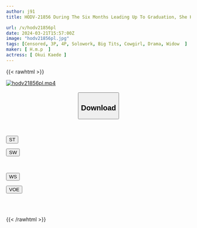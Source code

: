 ```yaml
---
author: j91
title: HODV-21856 During The Six Months Leading Up To Graduation, She Had Intense Sexual Intercourse With The Manager Of Her Boarding House. Kaede Okui

url: /v/hodv21856pl
date: 2024-03-21T15:57:00Z
image: "hodv21856pl.jpg"
tags: [Censored, 3P, 4P, Solowork, Big Tits, Cowgirl, Drama, Widow	]
maker: [ H.m.p  ]
actress: [ Okui Kaede ]
---
```



{{< rawhtml >}}

<div class="video" data-videoid="Ky6Aqyp1vgh02jG">
    <a href="javascript:;">
        <img src="/v/hodv21856pl/hodv21856pl.jpg" width="WIDTH" height="HEIGHT" alt="hodv21856pl.mp4" loading="lazy">
    </a>
</div>

<script type="text/javascript" src="https://j91.asia/asset/on-demand-st.js"></script>

<br>
  <link rel="stylesheet" href="https://j91.asia/asset/bs5.css">
  
  <center>
  <button class="btn btn-primary" type="button" data-bs-toggle="collapse" data-bs-target=".multi-collapse" aria-expanded="false" aria-controls="multiCollapseExample1 multiCollapseExample2"><h2>Download</h2></button></center>
</p>
<div class="row">
  <div class="col">
    <div class="collapse multi-collapse" id="multiCollapseExample1">
      <div class="card card-body">
	      	      <br>
<div class="buttons">  
<p><a href="https://streamtape.to/v/Ky6Aqyp1vgh02jG" target="_blank"><button class="btn-hover color-3"><i class="fa fa-download"></i> ST</button></a></p>
<p><a href="https://asnwish.com/0buwom8vjp54" target="_blank"><button class="btn-hover color-2"><i class="fa fa-download"></i> SW</button></a></p></div>
    </div>
  </div>
</div>
  <div class="col">
    <div class="collapse multi-collapse" id="multiCollapseExample2">
      <div class="card card-body">
	      <br>
<div class="buttons">
<p><a href="https://wolfstream.tv/3wa346gfwosp"><button class="btn-hover color-9"><i class="fa fa-download"></i> WS</button></a></p>
<p><a href="https://voe.sx/uin4nody6nfk"><button class="btn-hover color-8"><i class="fa fa-download"></i> VOE</button></a></p></div>
<br><br>
      </div>
    </div>
  </div>
</div>

{{< /rawhtml >}}